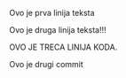 Ovo je prva linija teksta

Ovo je druga linija teksta!!!

OVO JE TRECA LINIJA KODA.



Ovo je drugi commit